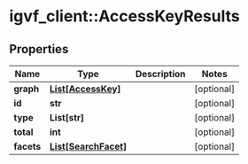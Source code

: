 # igvf_client::AccessKeyResults


## Properties
Name | Type | Description | Notes
------------ | ------------- | ------------- | -------------
**graph** | [**List[AccessKey]**](AccessKey.md) |  | [optional] 
**id** | **str** |  | [optional] 
**type** | **List[str]** |  | [optional] 
**total** | **int** |  | [optional] 
**facets** | [**List[SearchFacet]**](SearchFacet.md) |  | [optional] 


